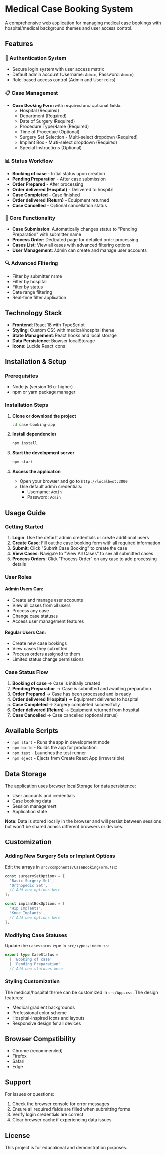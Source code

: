 # Medical Case Booking System

A comprehensive web application for managing medical case bookings with hospital/medical background themes and user access control.

## Features

### 🔐 Authentication System
- Secure login system with user access matrix
- Default admin account (Username: `Admin`, Password: `Admin`)
- Role-based access control (Admin and User roles)

### 📋 Case Management
- **Case Booking Form** with required and optional fields:
  - Hospital (Required)
  - Department (Required)
  - Date of Surgery (Required)
  - Procedure Type/Name (Required)
  - Time of Procedure (Optional)
  - Surgery Set Selection - Multi-select dropdown (Required)
  - Implant Box - Multi-select dropdown (Required)
  - Special Instructions (Optional)

### 📊 Status Workflow
- **Booking of case** - Initial status upon creation
- **Pending Preparation** - After case submission
- **Order Prepared** - After processing
- **Order delivered (Hospital)** - Delivered to hospital
- **Case Completed** - Case finished
- **Order delivered (Return)** - Equipment returned
- **Case Cancelled** - Optional cancellation status

### 🎯 Core Functionality
- **Case Submission**: Automatically changes status to "Pending Preparation" with submitter name
- **Process Order**: Dedicated page for detailed order processing
- **Cases List**: View all cases with advanced filtering options
- **User Management**: Admin can create and manage user accounts

### 🔍 Advanced Filtering
- Filter by submitter name
- Filter by hospital
- Filter by status
- Date range filtering
- Real-time filter application

## Technology Stack

- **Frontend**: React 18 with TypeScript
- **Styling**: Custom CSS with medical/hospital theme
- **State Management**: React hooks and local storage
- **Data Persistence**: Browser localStorage
- **Icons**: Lucide React icons

## Installation & Setup

### Prerequisites
- Node.js (version 16 or higher)
- npm or yarn package manager

### Installation Steps

1. **Clone or download the project**
   ```bash
   cd case-booking-app
   ```

2. **Install dependencies**
   ```bash
   npm install
   ```

3. **Start the development server**
   ```bash
   npm start
   ```

4. **Access the application**
   - Open your browser and go to `http://localhost:3000`
   - Use default admin credentials:
     - Username: `Admin`
     - Password: `Admin`

## Usage Guide

### Getting Started
1. **Login**: Use the default admin credentials or create additional users
2. **Create Case**: Fill out the case booking form with all required information
3. **Submit**: Click "Submit Case Booking" to create the case
4. **View Cases**: Navigate to "View All Cases" to see all submitted cases
5. **Process Orders**: Click "Process Order" on any case to add processing details

### User Roles

#### Admin Users Can:
- Create and manage user accounts
- View all cases from all users
- Process any case
- Change case statuses
- Access user management features

#### Regular Users Can:
- Create new case bookings
- View cases they submitted
- Process orders assigned to them
- Limited status change permissions

### Case Status Flow
1. **Booking of case** → Case is initially created
2. **Pending Preparation** → Case is submitted and awaiting preparation
3. **Order Prepared** → Case has been processed and is ready
4. **Order delivered (Hospital)** → Equipment delivered to hospital
5. **Case Completed** → Surgery completed successfully
6. **Order delivered (Return)** → Equipment returned from hospital
7. **Case Cancelled** → Case cancelled (optional status)

## Available Scripts

- `npm start` - Runs the app in development mode
- `npm build` - Builds the app for production
- `npm test` - Launches the test runner
- `npm eject` - Ejects from Create React App (irreversible)

## Data Storage

The application uses browser localStorage for data persistence:
- User accounts and credentials
- Case booking data
- Session management
- Application state

**Note**: Data is stored locally in the browser and will persist between sessions but won't be shared across different browsers or devices.

## Customization

### Adding New Surgery Sets or Implant Options
Edit the arrays in `src/components/CaseBookingForm.tsx`:
```typescript
const surgerySetOptions = [
  'Basic Surgery Set',
  'Orthopedic Set',
  // Add new options here
];

const implantBoxOptions = [
  'Hip Implants',
  'Knee Implants',
  // Add new options here
];
```

### Modifying Case Statuses
Update the `CaseStatus` type in `src/types/index.ts`:
```typescript
export type CaseStatus = 
  | 'Booking of case'
  | 'Pending Preparation'
  // Add new statuses here
```

### Styling Customization
The medical/hospital theme can be customized in `src/App.css`. The design features:
- Medical gradient backgrounds
- Professional color scheme
- Hospital-inspired icons and layouts
- Responsive design for all devices

## Browser Compatibility

- Chrome (recommended)
- Firefox
- Safari
- Edge

## Support

For issues or questions:
1. Check the browser console for error messages
2. Ensure all required fields are filled when submitting forms
3. Verify login credentials are correct
4. Clear browser cache if experiencing data issues

## License

This project is for educational and demonstration purposes.